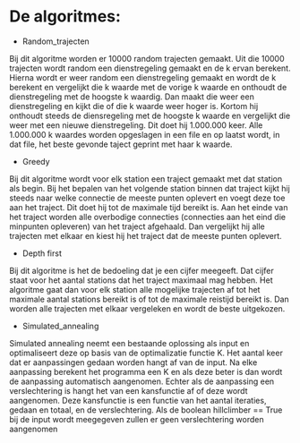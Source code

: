 # De algoritmes:

- Random_trajecten

Bij dit algoritme worden er 10000 random trajecten gemaakt. Uit die 10000 trajecten wordt random een dienstregeling gemaakt en de k ervan berekent. Hierna wordt er weer random een dienstregeling gemaakt en wordt de k berekent en vergelijkt die k waarde met de vorige k waarde en onthoudt de dienstregeling met de hoogste k waardig. Dan maakt die weer een dienstregeling en kijkt die of die k waarde weer hoger is. Kortom hij onthoudt steeds de diensregeling met de hoogste k waarde en vergelijkt die weer met een nieuwe dienstregeling. Dit doet hij 1.000.000 keer. Alle 1.000.000 k waardes worden opgeslagen in een file en op laatst wordt, in dat file, het beste gevonde taject geprint met haar k waarde.

- Greedy

Bij dit algoritme wordt voor elk station een traject gemaakt met dat station als begin. Bij het bepalen van het volgende station binnen dat traject kijkt hij steeds naar welke connectie de meeste punten oplevert en voegt deze toe aan het traject. Dit doet hij tot de maximale tijd bereikt is. Aan het einde van het traject worden alle overbodige connecties (connecties aan het eind die minpunten opleveren) van het traject afgehaald. Dan vergelijkt hij alle trajecten met elkaar en kiest hij het traject dat de meeste punten oplevert. 

- Depth first

Bij dit algoritme is het de bedoeling dat je een cijfer meegeeft. Dat cijfer staat voor het aantal stations dat het traject maximaal mag hebben. Het algoritme gaat dan voor elk station alle mogelijke trajecten af tot het maximale aantal stations bereikt is of tot de maximale reistijd bereikt is. Dan worden alle trajecten met elkaar vergeleken en wordt de beste uitgekozen.

- Simulated_annealing

Simulated annealing neemt een bestaande oplossing als input en optimaliseert deze op basis van de optimalizatie functie K. Het aantal keer dat er aanpassingen gedaan worden hangt af van de input. Na elke aanpassing berekent het programma een K en als deze beter is dan wordt de aanpassing automatisch aangenomen. Echter als de aanpassing een verslechtering is hangt het van een kansfunctie af of deze wordt aangenomen. Deze kansfunctie is een functie van het aantal iteraties, gedaan en totaal, en de verslechtering. Als de boolean hillclimber == True bij de input wordt meegegeven zullen er geen verslechtering worden aangenomen
